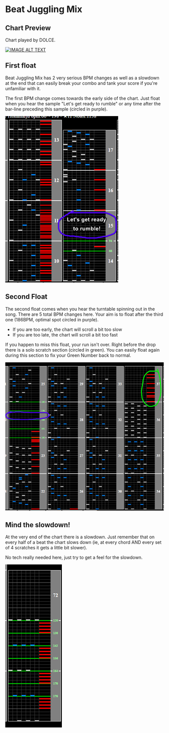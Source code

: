 # Beat Juggling Mix

## Chart Preview
Chart played by DOLCE.

[![IMAGE ALT TEXT](http://img.youtube.com/vi/K7uGH_LJXAs/0.jpg)](https://youtu.be/K7uGH_LJXAs?t=31 "Beat Juggling Mix (A) MAX-61 / played by DOLCE. / beatmania IIDX24 SINOBUZ")

## First float

Beat Juggling Mix has 2 very serious BPM changes as well as a slowdown at the end that can easily break your combo and tank your score if you're unfamiliar with it.

The first BPM change comes towards the early side of the chart. Just float when you hear the sample "Let's get ready to rumble" or any time after the bar-line preceding this sample (circled in purple).

![Beat Juggling Mix Float 1](BJM1.png "Beat Juggling Mix Float 1")

## Second Float

The second float comes when you hear the turntable spinning out in the song. There are 5 total BPM changes here. Your aim is to float after the third one (186BPM, optimal spot circled in purple).

- If you are too early, the chart will scroll a bit too slow
- If you are too late, the chart will scroll a bit too fast

If you happen to miss this float, your run isn't over. Right before the drop there is a solo scratch section (circled in green). You can easily float again during this section to fix your Green Number back to normal.

![Beat Juggling Mix Float 2](BJM2.png "Beat Juggling Mix Float 2")

## Mind the slowdown!

At the very end of the chart there is a slowdown. Just remember that on every half of a beat the chart slows down (ie, at every chord AND every set of 4 scratches it gets a little bit slower).

No tech really needed here, just try to get a feel for the slowdown.

![Beat Juggling Mix slowdown](BJM3.png "Beat Juggling Mix Slowdown")